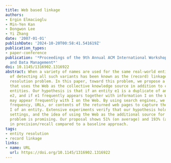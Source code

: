 ```yaml
---
title: Web based linkage
authors:
- Ergin Elmacioglu
- Min-Yen Kan
- Dongwon Lee
- Yi Zhang
date: '2007-01-01'
publishDate: '2024-10-20T00:58:41.541619Z'
publication_types:
- paper-conference
publication: '*Proceedings of the 9th Annual ACM International Workshop on Web Information
  and Data Management*'
doi: 10.1145/1316902.1316922
abstract: When a variety of names are used for the same real-world entity, the problem
  of detecting all such variants has been known as the (record) linkage or entity
  resolution problem. In this paper, toward this problem, we propose a novel approach
  that uses the Web as the collective knowledge source in addition to contents of
  entities. Our hypothesis is that if an entity e1 is a duplicate of another entity
  e2, and if e1 frequently appears together with information I on the Web, then e2
  may appear frequently with I on the Web. By using search engines, we analyze the
  frequency, URLs, or contents of the returned web pages to capture the information
  I of an entity. Extensive experiments verify that our hypothesis holds in many real
  settings, and the idea of using the Web as the additional source for the linkage
  problem is promising. Our proposal shows 51% (on average) and 193% (at best) improvement
  in precision/recall compared to a baseline approach.
tags:
- entity resolution
- record linkage
links:
- name: URL
  url: https://doi.org/10.1145/1316902.1316922
---
```

